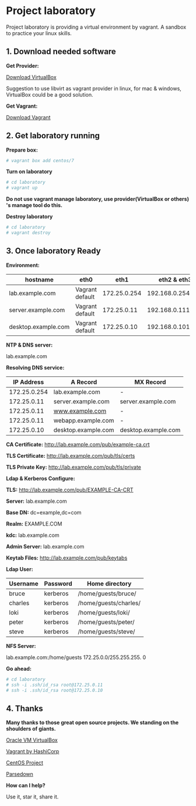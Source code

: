 # Project laboratory

Project laboratory is providing a virtual environment by vagrant. A sandbox to practice your linux skills.

## 1. Download needed software

**Get Provider:**

[Download VirtualBox](https://www.virtualbox.org/wiki/Downloads) 

Suggestion to use libvirt as vagrant provider in linux, for mac & windows, VirtualBox could be a good solution.

**Get Vagrant:**

[Download Vagrant](https://www.vagrantup.com/downloads.html) 

## 2. Get laboratory running

**Prepare box:**

~~~bash
# vagrant box add centos/7
~~~

**Turn on laboratory**

~~~bash
# cd laboratory
# vagrant up
~~~

**Do not use vagrant manage laboratory, use provider(VirtualBox or others) 's manage tool do this.**

**Destroy laboratory**

~~~bash
# cd laboratory
# vagrant destroy
~~~

## 3. Once laboratory Ready

**Environment:**

|hostname|eth0|eth1|eth2 & eth3|
|-|-|-|-|
|lab.example.com|Vagrant default|172.25.0.254|192.168.0.254|
|server.example.com|Vagrant default|172.25.0.11|192.168.0.111/112|
|desktop.example.com|Vagrant default|172.25.0.10|192.168.0.101/102|

**NTP & DNS server:**

lab.example.com

**Resolving DNS service:**

|IP Address|A Record|MX Record|
|-|-|-|
|172.25.0.254|lab.example.com|-|
|172.25.0.11|server.example.com|server.example.com|
|172.25.0.11|www.example.com|-|
|172.25.0.11|webapp.example.com|-|
|172.25.0.10|desktop.example.com|desktop.example.com|

**CA Certificate:**
http://lab.example.com/pub/example-ca.crt

**TLS Certificate:**
http://lab.example.com/pub/tls/certs

**TLS Private Key:**
http://lab.example.com/pub/tls/private


**Ldap & Kerberos Configure:**

**TLS:** http://lab.example.com/pub/EXAMPLE-CA-CRT

**Server:** lab.example.com

**Base DN:** dc=example,dc=com

**Realm:** EXAMPLE.COM

**kdc:** lab.example.com

**Admin Server:** lab.example.com

**Keytab Files:** http://lab.example.com/pub/keytabs

**Ldap User:**

|Username|Password|Home directory|
|-|-|-|
|bruce|kerberos|/home/guests/bruce/|
|charles|kerberos|/home/guests/charles/|
|loki|kerberos|/home/guests/loki/|
|peter|kerberos|/home/guests/peter/|
|steve|kerberos|/home/guests/steve/|

**NFS Server:**

lab.example.com:/home/guests 172.25.0.0/255.255.255. 0

**Go ahead:**

~~~bash
# cd laboratory
# ssh -i .ssh/id_rsa root@172.25.0.11
# ssh -i .ssh/id_rsa root@172.25.0.10
~~~

## 4. Thanks

**Many thanks to those great open source projects. We standing on the shoulders of giants.**

[Oracle VM VirtualBox](https://www.virtualbox.org/)

[Vagrant by HashiCorp](https://www.vagrantup.com/)

[CentOS Project](https://www.centos.org/)

[Parsedown](http://parsedown.org/)

**How can I help?**

Use it, star it, share it.
